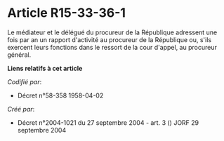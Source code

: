 # Article R15-33-36-1

Le médiateur et le délégué du procureur de la République adressent une fois par an un rapport d'activité au procureur de la
République ou, s'ils exercent leurs fonctions dans le ressort de la cour d'appel, au procureur général.

**Liens relatifs à cet article**

_Codifié par_:

  - Décret n°58-358 1958-04-02

_Créé par_:

  - Décret n°2004-1021 du 27 septembre 2004 - art. 3 () JORF 29 septembre 2004
